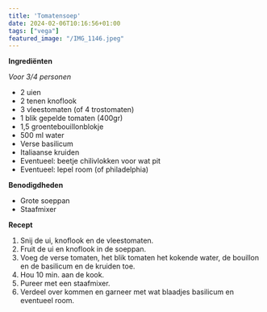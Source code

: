 ```yaml
---
title: 'Tomatensoep'
date: 2024-02-06T10:16:56+01:00
tags: ["vega"]
featured_image: "/IMG_1146.jpeg"
---
```


**Ingrediënten**

*Voor 3/4 personen*
- 2 uien
- 2 tenen knoflook
- 3 vleestomaten (of 4 trostomaten)
- 1 blik gepelde tomaten (400gr) 
- 1,5 groentebouillonblokje
- 500 ml water 
- Verse basilicum
- Italiaanse kruiden
- Eventueel: beetje chilivlokken voor wat pit
- Eventueel: lepel room (of philadelphia)

**Benodigdheden**
- Grote soeppan
- Staafmixer

**Recept**
1. Snij de ui, knoflook en de vleestomaten.
2. Fruit de ui en knoflook in de soeppan.
3. Voeg de verse tomaten, het blik tomaten het kokende water, de bouillon en de basilicum en de kruiden toe.
4. Hou 10 min. aan de kook.
5. Pureer met een staafmixer.
6. Verdeel over kommen en garneer met wat blaadjes basilicum en eventueel room.